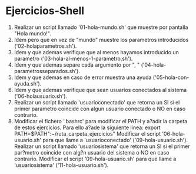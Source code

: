 # Ejercicios-Shell
1. Realizar un script llamado '01-hola-mundo.sh' que muestre por pantalla "Hola mundo!".
2. Idem pero que en vez de "mundo" muestre los parametros introducidos ('02-holaparametros.sh').
3. Idem y que ademas verifique que al menos hayamos introducido un parametro ('03-hola-al-menos-1-parametro.sh').
4. Idem y que ademas separe cada argumento por ", " ('04-hola-parametrosseparados.sh').
5. Idem y que ademas en caso de error muestra una ayuda ('05-hola-con-ayuda.sh').
6. Idem y que ademas verifique que sean usuarios conectados al sistema ('06-holausuario.sh').
7. Realizar un script llamado 'usuarioconectado' que retorna un SI si el primer parametro coincide con algun usuario conectado o NO en caso contrario.
8. Modificar el fichero '.bashrc' para modificar el PATH y a?adir la carpeta de estos ejercicios. Para ello a?ade la siguiente linea: export PATH=$PATH":~/ruta_carpeta_ejercicios"
Modificar el script '06-hola-usuario.sh' para que llame a 'usuarioconectado' ('09-hola-usuario.sh').
Realizar un script llamado 'usuariosistema' que retorna un SI si el primer par?metro coincide con alg?n usuario del sistema o NO en caso contrario.
Modificar el script '09-hola-usuario.sh' para que llame a 'usuariosistema' ('11-hola-usuario.sh').
